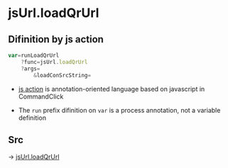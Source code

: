 # jsUrl.loadQrUrl

## Difinition by js action

```js.js
var=runLoadQrUrl
	?func=jsUrl.loadQrUrl
	?args=
		&loadConSrcString=
```

- [js action](#) is annotation-oriented language based on javascript in CommandClick

- The `run` prefix difinition on `var` is a process annotation, not a variable definition

## Src

-> [jsUrl.loadQrUrl](https://github.com/puutaro/CommandClick/blob/master/app/src/main/java/com/puutaro/commandclick/fragment_lib/terminal_fragment/js_interface/JsUrl.kt#L88)


